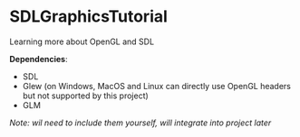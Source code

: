 # SDLGraphicsTutorial

Learning more about OpenGL and SDL

__Dependencies__:

* SDL
* Glew (on Windows, MacOS and Linux can directly use OpenGL headers but not supported by this project)
* GLM

_Note: wil need to include them yourself, will integrate into project later_
